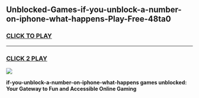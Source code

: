 
## Unblocked-Games-if-you-unblock-a-number-on-iphone-what-happens-Play-Free-48ta0
<h3>
<a href="https://premium76.site?title=if-you-unblock-a-number-on-iphone-what-happens&ref=10A">CLICK TO PLAY</a></h3>
<hr>

<h3>
<a href="https://premium76.site?title=if-you-unblock-a-number-on-iphone-what-happens&ref=10A">CLICK 2 PLAY</a>
  
</h3>

<a href="https://premium76.site?title=if-you-unblock-a-number-on-iphone-what-happens&ref=10A"><img src="https://clearcache.store/games.png"></a>


**if-you-unblock-a-number-on-iphone-what-happens games unblocked: Your Gateway to Fun and Accessible Online Gaming**
